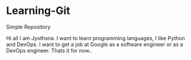 # Learning-Git
Simple Repository

Hi all
I am Jyothsna. I want to learn programming languages, I like Python and DevOps. I want to get a job at Google as a software engineer or as a DevOps engineer. Thats it for now..
